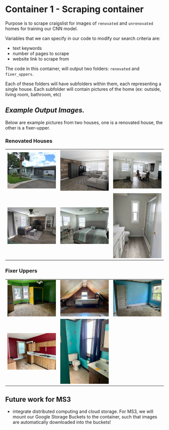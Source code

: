 # Container 1 - Scraping container

Purpose is to scrape craigslist for images of `renovated` and `unrenovated` homes for training our CNN model.

Variables that we can specify in our code to modify our search criteria are:
- text keywords
- number of pages to scrape
- website link to scrape from

The code in this container, will output two folders: `renovated` and `fixer_uppers`.

Each of these folders will have subfolders within them, each representing a single house. Each subfolder will contain pictures of the home (ex: outside, living room, bathroom, etc)



## *Example Output Images.*

Below are example pictures from two houses, one is a renovated house, the other is a fixer-upper.

### Renovated Houses

<table>
  <tr>
    <td><img src='renovated/image_1.jpg' alt='Renovated House 1' /></td>
    <td><img src='renovated/image_2.jpg' alt='Renovated House 2' /></td>
    <td><img src='renovated/image_3.jpg' alt='Renovated House 3' /></td>
  </tr>
  <tr>
    <td><img src='renovated/image_4.jpg' alt='Renovated House 4' /></td>
    <td><img src='renovated/image_5.jpg' alt='Renovated House 5' /></td>
    <td><img src='renovated/image_6.jpg' alt='Renovated House 6' /></td>
  </tr>
</table>

### Fixer Uppers

<table>
  <tr>
    <td><img src='fixer-upper/image_1.jpg' alt='Fixer Upper 1' /></td>
    <td><img src='fixer-upper/image_2.jpg' alt='Fixer Upper 2' /></td>
    <td><img src='fixer-upper/image_3.jpg' alt='Fixer Upper 3' /></td>
  </tr>
  <tr>
    <td><img src='fixer-upper/image_4.jpg' alt='Fixer Upper 4' /></td>
    <td><img src='fixer-upper/image_5.jpg' alt='Fixer Upper 5' /></td>
  </tr>
</table>


## Future work for MS3
- integrate distributed computing and cloud storage. For MS3, we will mount our Google Storage Buckets to the container, such that images are automatically downloaded into the buckets!